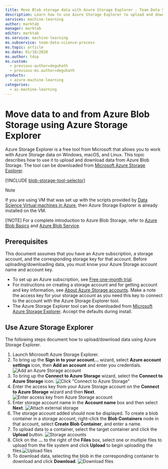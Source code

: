 ```yaml
---
title: Move Blob storage data with Azure Storage Explorer - Team Data Science Process
description: Learn how to use Azure Storage Explorer to upload and download data from Azure Blob Storage.
services: machine-learning
author: marktab
manager: marktab
editor: marktab
ms.service: machine-learning
ms.subservice: team-data-science-process
ms.topic: article
ms.date: 01/10/2020
ms.author: tdsp
ms.custom:
  - previous-author=deguhath
  - previous-ms.author=deguhath
products:
  - azure-machine-learning
categories:
  - ai-machine-learning
---
```

# Move data to and from Azure Blob Storage using Azure Storage Explorer
Azure Storage Explorer is a free tool from Microsoft that allows you to work with Azure Storage data on Windows, macOS, and Linux. This topic describes how to use it to upload and download data from Azure Blob Storage. The tool can be downloaded from [Microsoft Azure Storage Explorer](https://storageexplorer.com/).

[!INCLUDE [blob-storage-tool-selector](../../includes/machine-learning-blob-storage-tool-selector.md)]

> [!NOTE]
> If you are using VM that was set up with the scripts provided by [Data Science Virtual machines in Azure](/azure/machine-learning/data-science-virtual-machine/overview), then Azure Storage Explorer is already installed on the VM.
> 
> [!NOTE]
> For a complete introduction to Azure Blob Storage, refer to [Azure Blob Basics](/azure/storage/blobs/storage-quickstart-blobs-dotnet) and [Azure Blob Service](/rest/api/storageservices/Blob-Service-Concepts).   
> 
> 

## Prerequisites
This document assumes that you have an Azure subscription, a storage account, and the corresponding storage key for that account. Before uploading/downloading data, you must know your Azure Storage account name and account key. 

* To set up an Azure subscription, see [Free one-month trial](https://azure.microsoft.com/pricing/free-trial/).
* For instructions on creating a storage account and for getting account and key information, see [About Azure Storage accounts](/azure/storage/common/storage-account-create). Make a note the access key for your storage account as you need this key to connect to the account with the Azure Storage Explorer tool.
* The Azure Storage Explorer tool can be downloaded from [Microsoft Azure Storage Explorer](https://storageexplorer.com/). Accept the defaults during install.

<a id="explorer"></a>

## Use Azure Storage Explorer
The following steps document how to upload/download data using Azure Storage Explorer. 

1. Launch Microsoft Azure Storage Explorer.
2. To bring up the **Sign in to your account...** wizard, select **Azure account settings** icon, then **Add an account** and enter you credentials. 
![Add an Azure Storage account](./media/move-data-to-azure-blob-using-azure-storage-explorer/add-an-azure-store-account.png)
3. To bring up the **Connect to Azure Storage** wizard, select the **Connect to Azure Storage** icon. ![Click "Connect to Azure Storage"](./media/move-data-to-azure-blob-using-azure-storage-explorer/connect-to-azure-storage-1.png)
4. Enter the access key from your Azure Storage account on the **Connect to Azure Storage** wizard and then **Next**. ![Enter access key from Azure Storage account](./media/move-data-to-azure-blob-using-azure-storage-explorer/connect-to-azure-storage-2.png)
5. Enter storage account name in the **Account name** box and then select **Next**. ![Attach external storage](./media/move-data-to-azure-blob-using-azure-storage-explorer/attach-external-storage.png)
6. The storage account added should now be displayed. To create a blob container in a storage account, right-click the **Blob Containers** node in that account, select **Create Blob Container**, and enter a name.
7. To upload data to a container, select the target container and click the **Upload** button.
![Storage accounts](./media/move-data-to-azure-blob-using-azure-storage-explorer/storage-accounts.png)
8. Click on the **...** to the right of the **Files** box, select one or multiple files to upload from the file system and click **Upload** to begin uploading the files.![Upload files](./media/move-data-to-azure-blob-using-azure-storage-explorer/upload-files-to-blob.png)
9. To download data, selecting the blob in the corresponding container to download and click **Download**. ![Download files](./media/move-data-to-azure-blob-using-azure-storage-explorer/download-files-from-blob.png)
